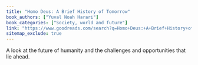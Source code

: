 ```yaml
---
title: "Homo Deus: A Brief History of Tomorrow"
book_authors: ["Yuval Noah Harari"]
book_categories: ["Society, world and future"]
link: "https://www.goodreads.com/search?q=Homo+Deus:+A+Brief+History+of+Tomorrow+Yuval+Noah+Harari"
sitemap_exclude: true
---
```


A look at the future of humanity and the challenges and opportunities that lie ahead.
